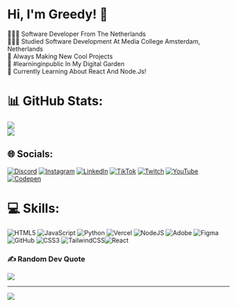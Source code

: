 # Hi, I'm Greedy! 👋

👩🏻‍💻 Software Developer From The Netherlands  
👩🏻‍🎓 Studied Software Development At Media College Amsterdam, Netherlands  
🎨 Always Making New Cool Projects  
🌷 #learninginpublic In My Digital Garden  
💭 Currently Learning About React And Node.Js!

# 📊 GitHub Stats:
![](https://github-readme-stats.vercel.app/api?username=greedy854&theme=tokyonight&hide_border=false&include_all_commits=false&count_private=false)<br/>
![](https://github-readme-stats.vercel.app/api/top-langs/?username=greedy854&theme=tokyonight&hide_border=false&include_all_commits=false&count_private=false&layout=compact)

## 🌐 Socials:
[![Discord](https://img.shields.io/badge/Discord-%237289DA.svg?logo=discord&logoColor=white)](https://discord.gg/https://discord.gg/RkcyKA5j) [![Instagram](https://img.shields.io/badge/Instagram-%23E4405F.svg?logo=Instagram&logoColor=white)](https://instagram.com/greedy_000) [![LinkedIn](https://img.shields.io/badge/LinkedIn-%230077B5.svg?logo=linkedin&logoColor=white)](https://linkedin.com/in/Greedy) [![TikTok](https://img.shields.io/badge/TikTok-%23000000.svg?logo=TikTok&logoColor=white)](https://tiktok.com/@greedy.2854) [![Twitch](https://img.shields.io/badge/Twitch-%239146FF.svg?logo=Twitch&logoColor=white)](https://twitch.tv/greedsss_) [![YouTube](https://img.shields.io/badge/YouTube-%23FF0000.svg?logo=YouTube&logoColor=white)](https://youtube.com/@UCDY0esuW_URTn_aAFPNjLew) [![Codepen](https://img.shields.io/badge/Codepen-000000?style=for-the-badge&logo=codepen&logoColor=white)](https://codepen.io/Greedsss) 

# 💻 Skills:
![HTML5](https://img.shields.io/badge/html5-%23E34F26.svg?style=for-the-badge&logo=html5&logoColor=white) ![JavaScript](https://img.shields.io/badge/javascript-%23323330.svg?style=for-the-badge&logo=javascript&logoColor=%23F7DF1E) ![Python](https://img.shields.io/badge/python-3670A0?style=for-the-badge&logo=python&logoColor=ffdd54) ![Vercel](https://img.shields.io/badge/vercel-%23000000.svg?style=for-the-badge&logo=vercel&logoColor=white) ![NodeJS](https://img.shields.io/badge/node.js-6DA55F?style=for-the-badge&logo=node.js&logoColor=white) ![Adobe](https://img.shields.io/badge/adobe-%23FF0000.svg?style=for-the-badge&logo=adobe&logoColor=white) ![Figma](https://img.shields.io/badge/figma-%23F24E1E.svg?style=for-the-badge&logo=figma&logoColor=white) ![GitHub](https://img.shields.io/badge/github-%23121011.svg?style=for-the-badge&logo=github&logoColor=white) ![CSS3](https://img.shields.io/badge/css3-%231572B6.svg?style=for-the-badge&logo=css3&logoColor=white) ![TailwindCSS](https://img.shields.io/badge/tailwindcss-%2338B2AC.svg?style=for-the-badge&logo=tailwind-css&logoColor=white)![React](https://img.shields.io/badge/react-%2320232a.svg?style=for-the-badge&logo=react&logoColor=%2361DAFB)


### ✍️ Random Dev Quote
![](https://quotes-github-readme.vercel.app/api?type=horizontal&theme=tokyonight)

---
[![](https://visitcount.itsvg.in/api?id=greedy854&icon=1&color=9)](https://visitcount.itsvg.in)

<!-- Proudly created with GPRM ( https://gprm.itsvg.in ) -->

